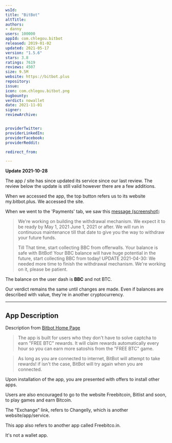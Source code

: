```yaml
---
wsId: 
title: "BitBot"
altTitle: 
authors:
- danny
users: 100000
appId: com.chlegou.bitbot
released: 2019-01-02
updated: 2021-05-17
version: "1.5.6"
stars: 3.8
ratings: 7619
reviews: 4507
size: 9.5M
website: https://bitbot.plus
repository: 
issue: 
icon: com.chlegou.bitbot.png
bugbounty: 
verdict: nowallet
date: 2021-11-01
signer: 
reviewArchive:


providerTwitter: 
providerLinkedIn: 
providerFacebook: 
providerReddit: 

redirect_from:

---
```



**Update 2021-10-28**

The app / site has since updated its service since our last review. The review below the update is still valid however there are a few additions. 

When we accessed the app, the top button refers us to its website my.bitbot.plus. We accessed the site. 

When we went to the 'Payments' tab, we saw this [message (screenshot)](https://twitter.com/BitcoinWalletz/status/1453627607489015810):  

> We're working on building the withdrawal mechanism. We expect it to be ready by May 1, 2021  June 1, 2021 or after. We will run in continuous maintenance till that date to give you the way to withdraw your future funds.
>
> Till That time, start collecting BBC from offerwalls. Your balance is safe with BitBot!
> Your BBC balance will have huge potential in the future, start collecting BBC from today!
UPDATE 2021-04-30: We needed more time to finish the withdrawal mechanism. We're working on it, please be patient.

The balance on the user dash is **BBC** and not BTC.

Our verdict remains the same until changes are made. Even if balances are described with value, they're in another cryptocurrency.

<hr />

## App Description

Description from [Bitbot Home Page](https://bitbot.plus)

> The app is built for users who they don't have to solve captcha to earn "FREE BTC" rewards. It will claim rewards automatically every hour so you can earn more satoshis from the "FREE BTC" game.

> As long as you are connected to internet, BitBot will attempt to take rewards! if isn't the case, BitBot will try again when you are connected.

Upon installation of the app, you are presented with offers to install other apps. 

Users are also encouraged to go to the website Freebitcoin, Bitlist and soon, to play games and earn Bitcoin.

The "Exchange" link, refers to Changelly, which is another website/app/service.

This app also refers to another app called Freebitco.in. 

It's not a wallet app.

